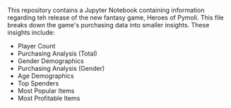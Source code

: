 This repository contains a Jupyter Notebook containing information regarding teh release of the new fantasy game, Heroes of Pymoli.
This file breaks down the game's purchasing data into smaller insights.
These insights include:
  * Player Count
  * Purchasing Analysis (Total)
  * Gender Demographics
  * Purchasing Analysis (Gender)
  * Age Demographics
  * Top Spenders
  * Most Popular Items
  * Most Profitable Items
